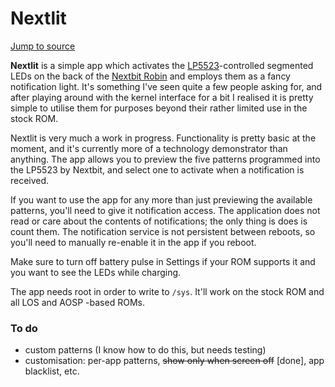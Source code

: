 # Nextlit
[Jump to source](app/src/main/java/eu/biqqles/nextlit/)

**Nextlit** is a simple app which activates the [LP5523](http://www.ti.com/product/LP5523)-controlled segmented LEDs on the back of the [Nextbit Robin](https://en.wikipedia.org/wiki/Nextbit_Robin) and employs them as a fancy notification light. It's something I've seen quite a few people asking for, and after playing around with the kernel interface for a bit I realised it is pretty simple to utilise them for purposes beyond their rather limited use in the stock ROM.

Nextlit is very much a work in progress. Functionality is pretty basic at the moment, and it's currently more of a technology demonstrator than anything. The app allows you to preview the five patterns programmed into the LP5523 by Nextbit, and select one to activate when a notification is received.

If you want to use the app for any more than just previewing the available patterns, you'll need to give it notification access. The application does not read or care about the contents of notifications; the only thing is does is count them. The notification service is not persistent between reboots, so you'll need to manually re-enable it in the app if you reboot.

Make sure to turn off battery pulse in Settings if your ROM supports it and you want to see the LEDs while charging.

The app needs root in order to write to `/sys`. It'll work on the stock ROM and all LOS and AOSP -based ROMs.

### To do
- ‎custom patterns (I know how to do this, but needs testing)
- customisation: per-app patterns, ~~show only when screen off~~ [done], ‎app blacklist, etc.
